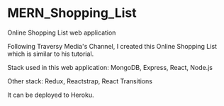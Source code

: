 # MERN_Shopping_List
 Online Shopping List web application

Following Traversy Media's Channel, I created this Online Shopping List which is similar to his tutorial. 

Stack used in this web application: MongoDB, Express, React, Node.js

Other stack: Redux, Reactstrap, React Transitions

It can be deployed to Heroku.
